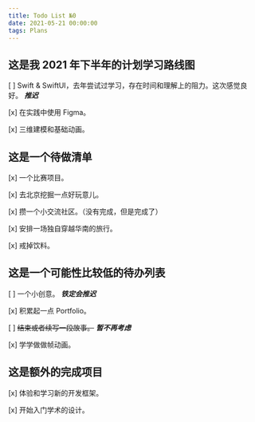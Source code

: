 ```yaml
---
title: Todo List №0
date: 2021-05-21 00:00:00
tags: Plans
---
```

## 这是我 2021 年下半年的计划学习路线图

[ ]  Swift & SwiftUI，去年尝试过学习，存在时间和理解上的阻力。这次感觉良好。 ***推迟***

[x]  在实践中使用 Figma。

[x]  三维建模和基础动画。

## 这是一个待做清单

[x]  一个比赛项目。

[x]  去北京挖掘一点好玩意儿。

[x]  攒一个小交流社区。（没有完成，但是完成了）

[x]  安排一场独自穿越华南的旅行。

[x]  戒掉饮料。

<!-- more -->

## 这是一个可能性比较低的待办列表

[ ]  一个小创意。 ***铁定会推迟***

[x]  积累起一点 Portfolio。

[ ]  ~~结束或者续写一段故事。~~ ***暂不再考虑***

[x]  学学做做帧动画。

## 这是额外的完成项目

[x]  体验和学习新的开发框架。

[x]  开始入门学术的设计。
